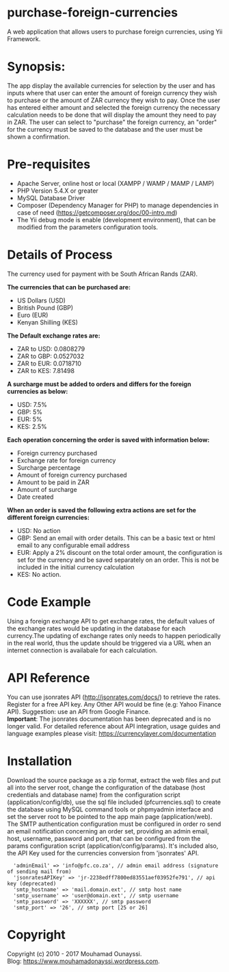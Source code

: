 # purchase-foreign-currencies
A web application that allows users to purchase foreign currencies, using Yii Framework.
# Synopsis:
The app display the available currencies for selection by the user and has inputs where that user can enter the amount of foreign currency they wish to purchase or the amount of ZAR currency they wish to pay.
Once the user has entered either amount and selected the foreign currency the necessary calculation needs to be done that will display the amount they need to pay in ZAR.
The user can select to "purchase" the foreign currency, an "order" for the currency must be saved to the database and the user must be shown a confirmation.
# Pre-requisites
- Apache Server, online host or local (XAMPP / WAMP / MAMP / LAMP)
- PHP Version 5.4.X or greater
- MySQL Database Driver
- Composer (Dependency Manager for PHP) to manage dependencies in case of need (https://getcomposer.org/doc/00-intro.md)
- The Yii debug mode is enable (development environment), that can be modified from the parameters configuration tools. 

# Details of Process
The currency used for payment with be South African Rands (ZAR).

**The currencies that can be purchased are:** 
- US Dollars (USD)
- British Pound (GBP)
- Euro (EUR)
- Kenyan Shilling (KES)

**The Default exchange rates are:**
- ZAR to USD: 0.0808279
- ZAR to GBP: 0.0527032
- ZAR to EUR: 0.0718710
- ZAR to KES: 7.81498

**A surcharge must be added to orders and differs for the foreign currencies as below:**
- USD: 7.5%
- GBP: 5%
- EUR: 5%
- KES: 2.5%

**Each operation concerning the order is saved with information below:**
- Foreign currency purchased
- Exchange rate for foreign currency
- Surcharge percentage
- Amount of foreign currency purchased
- Amount to be paid in ZAR
- Amount of surcharge
- Date created

**When an order is saved the following extra actions are set for the different foreign currencies:**
- USD: No action
- GBP: Send an email with order details. This can be a basic text or html email to any configurable email address
- EUR: Apply a 2% discount on the total order amount, the configuration is set for the currency and be saved separately on an order. This is not be included in the initial currency calculation
- KES: No action.

# Code Example
Using a foreign exchange API to get exchange rates, the default values of the exchange rates would be updating in the database for each currency.The updating of exchange rates only needs to happen periodically in the real world, thus the update should be triggered via a URL when an internet connection is availabale for each calculation.

# API Reference

You can use jsonrates API (http://jsonrates.com/docs/) to retrieve the rates. Register for a free API key. Any Other API would be fine (e.g: Yahoo Finance API). Suggestion: use an API from Google Finance.<br>
**Important**: The jsonrates documentation has been deprecated and is no longer valid. For detailed reference about API integration, usage guides and language examples please visit: https://currencylayer.com/documentation

# Installation
Download the source package as a zip format, extract the web files and put all into the server root, change the configuration of the database (host credentials and database name) from the configuration script (application/config/db), use the sql file included (pfcurrencies.sql) to create the database using MySQL command tools or phpmyadmin interface  and set the server root to be pointed to the app main page (application/web).
The SMTP authentication configuration must be configured in order ro send an email notification concerning an order set, providing an admin email, host, username, password and port, that can be configured from the params configuration script (application/config/params). It's included also, the API Key used for the currencies conversion from 'jsonrates' API.

```
  'adminEmail' => 'info@pfc.co.za', // admin email address (signature of sending mail from)
  'jsonratesAPIKey' => 'jr-2238edff7800ed83551aef03952fe791', // api key (deprecated)
  'smtp_hostname' => 'mail.domain.ext', // smtp host name
  'smtp_username' => 'user@domain.ext', // smtp username
  'smtp_password' => 'XXXXXX', // smtp password
  'smtp_port' => '26', // smtp port [25 or 26]
```

# Copyright
Copyright (c) 2010 - 2017 Mouhamad Ounayssi.<br>
Blog: https://www.mouhamadonayssi.wordpress.com.
